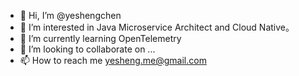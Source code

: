 - 👋 Hi, I’m @yeshengchen
- 👀 I’m interested in Java Microservice Architect and Cloud Native。
- 🌱 I’m currently learning OpenTelemetry
- 💞️ I’m looking to collaborate on ...
- 📫 How to reach me yesheng.me@gmail.com

<!---
yeshengchen/yeshengchen is a ✨ special ✨ repository because its `README.md` (this file) appears on your GitHub profile.
You can click the Preview link to take a look at your changes.
--->
